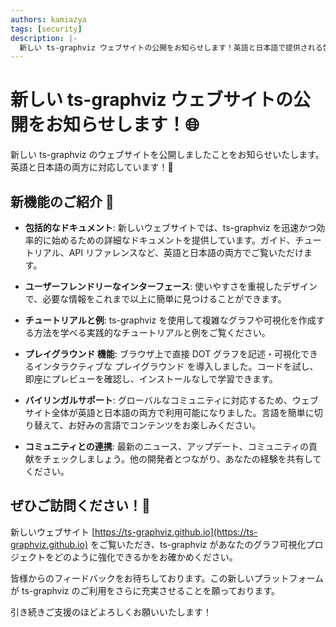 ```yaml
---
authors: kamiazya
tags: [security]
description: |-
  新しい ts-graphviz ウェブサイトの公開をお知らせします！英語と日本語で提供される包括的なドキュメント、チュートリアル、新しいインタラクティブなプレイグラウンドを活用して、ts-graphviz でグラフ可視化プロジェクトを強化しましょう。
---
```

# 新しい ts-graphviz ウェブサイトの公開をお知らせします！🌐

新しい ts-graphviz のウェブサイトを公開しましたことをお知らせいたします。英語と日本語の両方に対応しています！🚀

<!-- truncate -->

## 新機能のご紹介 🎉

- **包括的なドキュメント**: 新しいウェブサイトでは、ts-graphviz を迅速かつ効率的に始めるための詳細なドキュメントを提供しています。ガイド、チュートリアル、API リファレンスなど、英語と日本語の両方でご覧いただけます。

- **ユーザーフレンドリーなインターフェース**: 使いやすさを重視したデザインで、必要な情報をこれまで以上に簡単に見つけることができます。

- **チュートリアルと例**: ts-graphviz を使用して複雑なグラフや可視化を作成する方法を学べる実践的なチュートリアルと例をご覧ください。

- **プレイグラウンド 機能**: ブラウザ上で直接 DOT グラフを記述・可視化できるインタラクティブな プレイグラウンド を導入しました。コードを試し、即座にプレビューを確認し、インストールなしで学習できます。

- **バイリンガルサポート**: グローバルなコミュニティに対応するため、ウェブサイト全体が英語と日本語の両方で利用可能になりました。言語を簡単に切り替えて、お好みの言語でコンテンツをお楽しみください。

- **コミュニティとの連携**: 最新のニュース、アップデート、コミュニティの貢献をチェックしましょう。他の開発者とつながり、あなたの経験を共有してください。

## ぜひご訪問ください！🌟

新しいウェブサイト [https://ts-graphviz.github.io](https://ts-graphviz.github.io) をご覧いただき、ts-graphviz があなたのグラフ可視化プロジェクトをどのように強化できるかをお確かめください。

皆様からのフィードバックをお待ちしております。この新しいプラットフォームが ts-graphviz のご利用をさらに充実させることを願っております。

引き続きご支援のほどよろしくお願いいたします！

